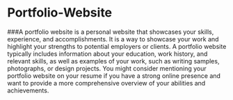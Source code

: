 # Portfolio-Website

###A portfolio website is a personal website that showcases your skills, experience, and accomplishments. It is a way to showcase your work and highlight your strengths to potential employers or clients. A portfolio website typically includes information about your education, work history, and relevant skills, as well as examples of your work, such as writing samples, photographs, or design projects. You might consider mentioning your portfolio website on your resume if you have a strong online presence and want to provide a more comprehensive overview of your abilities and achievements.
